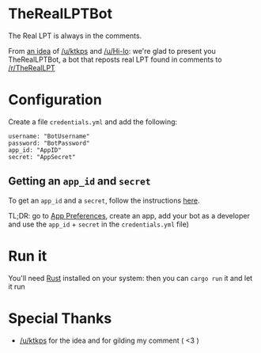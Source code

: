 # TheRealLPTBot
The Real LPT is always in the comments.

From [an idea](https://www.reddit.com/r/LifeProTips/comments/6ixc7g/lpt_when_sharing_pictures_of_concertsporting/djai7ig/?context=4) of [/u/ktkps](https://www.reddit.com/user/ktkps) and [/u/Hi-lo](https://www.reddit.com/user/Hi-lo): we're glad to present you TheRealLPTBot, a bot that reposts real LPT found in comments to [/r/TheRealLPT](https://www.reddit.com/r/TheRealLPT/)

# Configuration
Create a file `credentials.yml` and add the following:
```
username: "BotUsername"
password: "BotPassword"
app_id: "AppID"
secret: "AppSecret"
```

## Getting an `app_id` and `secret`
To get an `app_id` and a `secret`, follow the instructions [here](https://github.com/reddit/reddit/wiki/OAuth2-Quick-Start-Example).  

TL;DR: go to [App Preferences](https://www.reddit.com/prefs/apps), create an app, add your bot as a developer and use the `app_id` + `secret` in the `credentials.yml` file)

# Run it
You'll need [Rust](https://www.rust-lang.org/) installed on your system: then you can `cargo run` it and let it run

# Special Thanks
- [/u/ktkps](https://www.reddit.com/user/ktkps) for the idea and for gilding my comment ( <3 )
